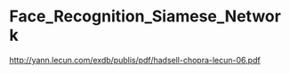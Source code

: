 # Face_Recognition_Siamese_Network
http://yann.lecun.com/exdb/publis/pdf/hadsell-chopra-lecun-06.pdf
